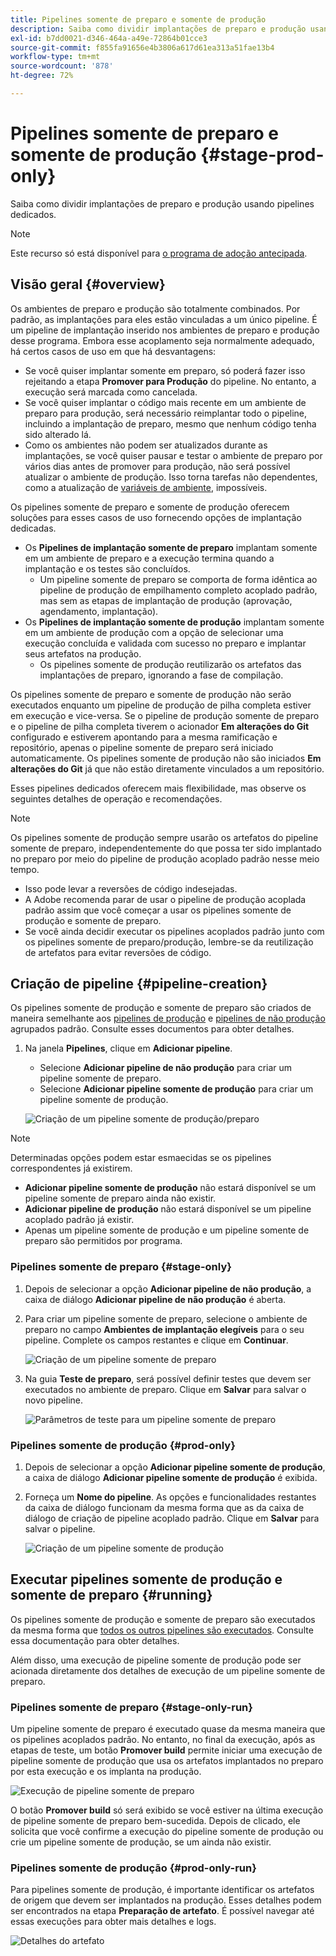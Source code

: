 ```yaml
---
title: Pipelines somente de preparo e somente de produção
description: Saiba como dividir implantações de preparo e produção usando pipelines dedicados.
exl-id: b7dd0021-d346-464a-a49e-72864b01cce3
source-git-commit: f855fa91656e4b3806a617d61ea313a51fae13b4
workflow-type: tm+mt
source-wordcount: '878'
ht-degree: 72%

---
```


# Pipelines somente de preparo e somente de produção {#stage-prod-only}

Saiba como dividir implantações de preparo e produção usando pipelines dedicados.

>[!NOTE]
>
>Este recurso só está disponível para [o programa de adoção antecipada](/help/release-notes/current.md#early-adoption).

## Visão geral {#overview}

Os ambientes de preparo e produção são totalmente combinados. Por padrão, as implantações para eles estão vinculadas a um único pipeline. É um pipeline de implantação inserido nos ambientes de preparo e produção desse programa. Embora esse acoplamento seja normalmente adequado, há certos casos de uso em que há desvantagens:

* Se você quiser implantar somente em preparo, só poderá fazer isso rejeitando a etapa **Promover para Produção** do pipeline. No entanto, a execução será marcada como cancelada.
* Se você quiser implantar o código mais recente em um ambiente de preparo para produção, será necessário reimplantar todo o pipeline, incluindo a implantação de preparo, mesmo que nenhum código tenha sido alterado lá.
* Como os ambientes não podem ser atualizados durante as implantações, se você quiser pausar e testar o ambiente de preparo por vários dias antes de promover para produção, não será possível atualizar o ambiente de produção. Isso torna tarefas não dependentes, como a atualização de [variáveis de ambiente](/help/getting-started/build-environment.md#environment-variables), impossíveis.

Os pipelines somente de preparo e somente de produção oferecem soluções para esses casos de uso fornecendo opções de implantação dedicadas.

* Os **Pipelines de implantação somente de preparo** implantam somente em um ambiente de preparo e a execução termina quando a implantação e os testes são concluídos.
   * Um pipeline somente de preparo se comporta de forma idêntica ao pipeline de produção de empilhamento completo acoplado padrão, mas sem as etapas de implantação de produção (aprovação, agendamento, implantação).
* Os **Pipelines de implantação somente de produção** implantam somente em um ambiente de produção com a opção de selecionar uma execução concluída e validada com sucesso no preparo e implantar seus artefatos na produção.
   * Os pipelines somente de produção reutilizarão os artefatos das implantações de preparo, ignorando a fase de compilação.

Os pipelines somente de preparo e somente de produção não serão executados enquanto um pipeline de produção de pilha completa estiver em execução e vice-versa. Se o pipeline de produção somente de preparo e o pipeline de pilha completa tiverem o acionador **Em alterações do Git** configurado e estiverem apontando para a mesma ramificação e repositório, apenas o pipeline somente de preparo será iniciado automaticamente. Os pipelines somente de produção não são iniciados **Em alterações do Git** já que não estão diretamente vinculados a um repositório.

Esses pipelines dedicados oferecem mais flexibilidade, mas observe os seguintes detalhes de operação e recomendações.

>[!NOTE]
>
>Os pipelines somente de produção sempre usarão os artefatos do pipeline somente de preparo, independentemente do que possa ter sido implantado no preparo por meio do pipeline de produção acoplado padrão nesse meio tempo.
>
>* Isso pode levar a reversões de código indesejadas.
>* A Adobe recomenda parar de usar o pipeline de produção acoplada padrão assim que você começar a usar os pipelines somente de produção e somente de preparo.
>* Se você ainda decidir executar os pipelines acoplados padrão junto com os pipelines somente de preparo/produção, lembre-se da reutilização de artefatos para evitar reversões de código.

## Criação de pipeline {#pipeline-creation}

Os pipelines somente de produção e somente de preparo são criados de maneira semelhante aos [pipelines de produção](/help/using/production-pipelines.md) e [pipelines de não produção](/help/using/non-production-pipelines.md) agrupados padrão. Consulte esses documentos para obter detalhes.

1. Na janela **Pipelines**, clique em **Adicionar pipeline**.

   * Selecione **Adicionar pipeline de não produção** para criar um pipeline somente de preparo.
   * Selecione **Adicionar pipeline somente de produção** para criar um pipeline somente de produção.

   ![Criação de um pipeline somente de produção/preparo](/help/assets/configure-pipelines/prod-stage-pipelines.png)

>[!NOTE]
>
>Determinadas opções podem estar esmaecidas se os pipelines correspondentes já existirem.
>
>* **Adicionar pipeline somente de produção** não estará disponível se um pipeline somente de preparo ainda não existir.
>* **Adicionar pipeline de produção** não estará disponível se um pipeline acoplado padrão já existir.
>* Apenas um pipeline somente de produção e um pipeline somente de preparo são permitidos por programa.

### Pipelines somente de preparo {#stage-only}

1. Depois de selecionar a opção **Adicionar pipeline de não produção**, a caixa de diálogo **Adicionar pipeline de não produção** é aberta.
1. Para criar um pipeline somente de preparo, selecione o ambiente de preparo no campo **Ambientes de implantação elegíveis** para o seu pipeline. Complete os campos restantes e clique em **Continuar**.

   ![Criação de um pipeline somente de preparo](/help/assets/configure-pipelines/stage-only.png)

1. Na guia **Teste de preparo**, será possível definir testes que devem ser executados no ambiente de preparo. Clique em **Salvar** para salvar o novo pipeline.

   ![Parâmetros de teste para um pipeline somente de preparo](/help/assets/configure-pipelines/stage-only-test.png)

### Pipelines somente de produção {#prod-only}

1. Depois de selecionar a opção **Adicionar pipeline somente de produção**, a caixa de diálogo **Adicionar pipeline somente de produção** é exibida.
1. Forneça um **Nome do pipeline**. As opções e funcionalidades restantes da caixa de diálogo funcionam da mesma forma que as da caixa de diálogo de criação de pipeline acoplado padrão. Clique em **Salvar** para salvar o pipeline.

   ![Criação de um pipeline somente de produção](/help/assets/configure-pipelines/prod-only-pipeline.png)

## Executar pipelines somente de produção e somente de preparo {#running}

Os pipelines somente de produção e somente de preparo são executados da mesma forma que [todos os outros pipelines são executados](/help/using/managing-pipelines.md#running-pipelines). Consulte essa documentação para obter detalhes.

Além disso, uma execução de pipeline somente de produção pode ser acionada diretamente dos detalhes de execução de um pipeline somente de preparo.

### Pipelines somente de preparo {#stage-only-run}

Um pipeline somente de preparo é executado quase da mesma maneira que os pipelines acoplados padrão. No entanto, no final da execução, após as etapas de teste, um botão **Promover build** permite iniciar uma execução de pipeline somente de produção que usa os artefatos implantados no preparo por esta execução e os implanta na produção.

![Execução de pipeline somente de preparo](/help/assets/configure-pipelines/stage-only-pipeline-run.png)

O botão **Promover build** só será exibido se você estiver na última execução de pipeline somente de preparo bem-sucedida. Depois de clicado, ele solicita que você confirme a execução do pipeline somente de produção ou crie um pipeline somente de produção, se um ainda não existir.

### Pipelines somente de produção {#prod-only-run}

Para pipelines somente de produção, é importante identificar os artefatos de origem que devem ser implantados na produção. Esses detalhes podem ser encontrados na etapa **Preparação de artefato**. É possível navegar até essas execuções para obter mais detalhes e logs.

![Detalhes do artefato](/help/assets/configure-pipelines/prod-only-pipeline-run.png)
